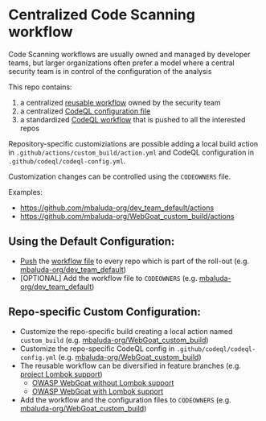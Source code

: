# Centralized Code Scanning workflow
Code Scanning workflows are usually owned and managed by developer teams, but larger organizations often prefer a model where a central security team is in control of the configuration of the analysis

This repo contains:
1. a centralized [reusable workflow](https://github.com/mbaluda-org/security_team/blob/main/.github/workflows/code_analysis.yml) owned by the security team
2. a centralized [CodeQL configuration file](https://github.com/mbaluda-org/security_team/blob/main/codeql-config.yml)
3. a standardized [CodeQL workflow](https://github.com/mbaluda-org/security_team/blob/main/.github/workflows/codeql.yml) that is pushed to all the interested repos

Repository-specific customiziations are possible adding a local build action in `.github/actions/custom_build/action.yml` and CodeQL configuration in `.github/codeql/codeql-config.yml`.

Customization changes can be controlled using the `CODEOWNERS` file.

Examples:
- https://github.com/mbaluda-org/dev_team_default/actions
- https://github.com/mbaluda-org/WebGoat_custom_build/actions

## Using the Default Configuration: 
- [Push](https://github.com/mario-campos/gh-code-scanning) the [workflow file](https://github.com/mbaluda-org/security_team/blob/main/.github/workflows/codeql.yml) to every repo which is part of the roll-out
(e.g. [mbaluda-org/dev_team_default](https://github.com/mbaluda-org/dev_team_default/blob/main/.github/workflows))
- [OPTIONAL] Add the workflow file to `CODEOWNERS` (e.g. [mbaluda-org/dev_team_default](https://github.com/mbaluda-org/dev_team_default/blob/main/.github/CODEOWNERS))

## Repo-specific Custom Configuration:
- Customize the repo-specific build creating a local action named `custom_build` (e.g. [mbaluda-org/WebGoat_custom_build](https://github.com/mbaluda-org/WebGoat_custom_build/blob/main/.github/actions/custom_build/action.yml))
- Customize the repo-specific CodeQL config in `.github/codeql/codeql-config.yml` (e.g. [mbaluda-org/WebGoat_custom_build](https://github.com/mbaluda-org/WebGoat_custom_build/blob/main/.github/codeql/codeql-config.yml))
- The reusable workflow can be diversified in feature branches (e.g. [project Lombok support](https://github.com/mbaluda-org/security_team/blob/lombok/.github/workflows/code_analysis.yml#L79))
  - [OWASP WebGoat without Lombok support](https://github.com/mbaluda-org/WebGoat/security/code-scanning)
  - [OWASP WebGoat with Lombok support](https://github.com/mbaluda-org/WebGoat_delombok/security/code-scanning)
- Add the workflow and the configuration files to `CODEOWNERS` (e.g. [mbaluda-org/WebGoat_custom_build](https://github.com/mbaluda-org/WebGoat_custom_build/blob/main/.github/CODEOWNERS))
